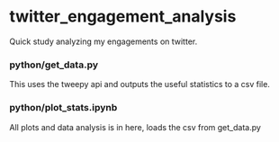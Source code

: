 # twitter_engagement_analysis
Quick study analyzing my engagements on twitter.

### python/get_data.py
This uses the tweepy api and outputs the useful statistics to a csv file.

### python/plot_stats.ipynb
All plots and data analysis is in here, loads the csv from get_data.py